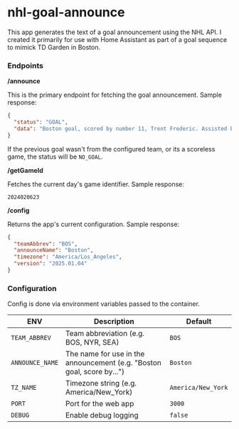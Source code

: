 # nhl-goal-announce

This app generates the text of a goal announcement using the NHL API. I created it primarily for use with Home Assistant as part of a goal sequence to mimick TD Garden in Boston.

### Endpoints

**/announce**

This is the primary endpoint for fetching the goal announcement. Sample response:

```json
{
  "status": "GOAL",
  "data": "Boston goal, scored by number 11, Trent Frederic. Assisted by number 73 Charlie McAvoy. Time of the goal 18:44. Frederic's 6th goal of the season from McAvoy at 18:44."
}
```

If the previous goal wasn't from the configured team, or its a scoreless game, the status will be `NO_GOAL`.

**/getGameId**

Fetches the current day's game identifier. Sample response:

```text
2024020623
```

**/config**

Returns the app's current configuration. Sample response:

```json
{
  "teamAbbrev": "BOS",
  "announceName": "Boston",
  "timezone": "America/Los_Angeles",
  "version": "2025.01.04"
}
```

### Configuration

Config is done via environment variables passed to the container.

| ENV             | Description                                                            | Default            |
| --------------- | ---------------------------------------------------------------------- | ------------------ |
| `TEAM_ABBREV`   | Team abbreviation (e.g. BOS, NYR, SEA)                                 | `BOS`              |
| `ANNOUNCE_NAME` | The name for use in the announcement (e.g. "Boston goal, score by...") | `Boston`           |
| `TZ_NAME`       | Timezone string (e.g. America/New_York)                                | `America/New_York` |
| `PORT`          | Port for the web app                                                   | `3000`             |
| `DEBUG`         | Enable debug logging                                                    | `false`            |
